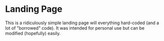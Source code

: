 # Landing Page
This is a ridiculously simple landing page will everything hard-coded (and a lot of "borrowed" code). It was intended for personal use but can be modified (hopefully) easily.

